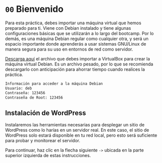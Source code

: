 # `00` Bienvenido

Para esta práctica, debes importar una máquina virtual que hemos preparado para ti. Viene con Debian instalado y tiene algunas configuraciones básicas que se utilizarán a lo largo del bootcamp. Por lo demás, es una máquina Debian regular como cualquier otra, y será un espacio importante donde aprenderás a usar sistemas GNU/Linux de manera segura para su uso en entornos de red como servidor.

[Descarga aquí](https://storage.googleapis.com/breathecode/virtualbox/deb.ova) el archivo que debes importar a VirtualBox para crear la máquina virtual Debian. Es un archivo pesado, por lo que se recomienda descargarlo con anticipación para ahorrar tiempo cuando realices la práctica.

```txt
Información para acceder a la máquina Debian
Usuario: deb
Contraseña: 123456
Contraseña de Root: 123456
```

## Instalación de WordPress

Instalaremos las herramientas necesarias para desplegar un sitio de WordPress como lo harías en un servidor real. En este caso, el sitio de WordPress solo estará disponible en tu red local, pero esto será suficiente para probar y monitorear el servidor.

Para continuar, haz clic en la flecha siguiente `->` ubicada en la parte superior izquierda de estas instrucciones.